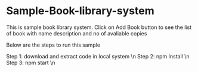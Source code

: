 # Sample-Book-library-system
This is sample book library system. Click on Add Book button to see the list of book with name description and no of avaliable copies 

Below are the steps to run this sample

Step 1: download and extract code in local system \n
Step 2: npm Install \n
Step 3: npm start \n
